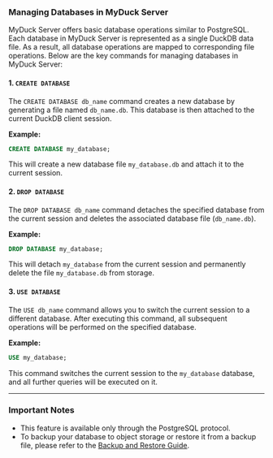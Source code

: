 ### Managing Databases in MyDuck Server

MyDuck Server offers basic database operations similar to PostgreSQL. Each database in MyDuck Server is represented as a single DuckDB data file. As a result, all database operations are mapped to corresponding file operations. Below are the key commands for managing databases in MyDuck Server:

#### 1. `CREATE DATABASE`
The `CREATE DATABASE db_name` command creates a new database by generating a file named `db_name.db`. This database is then attached to the current DuckDB client session.

**Example:**
```sql
CREATE DATABASE my_database;
```

This will create a new database file `my_database.db` and attach it to the current session.

#### 2. `DROP DATABASE`
The `DROP DATABASE db_name` command detaches the specified database from the current session and deletes the associated database file (`db_name.db`).

**Example:**
```sql
DROP DATABASE my_database;
```

This will detach `my_database` from the current session and permanently delete the file `my_database.db` from storage.

#### 3. `USE DATABASE`
The `USE db_name` command allows you to switch the current session to a different database. After executing this command, all subsequent operations will be performed on the specified database.

**Example:**
```sql
USE my_database;
```

This command switches the current session to the `my_database` database, and all further queries will be executed on it.

---

### Important Notes

- This feature is available only through the PostgreSQL protocol.
- To backup your database to object storage or restore it from a backup file, please refer to the [Backup and Restore Guide](./backup-restore.md).